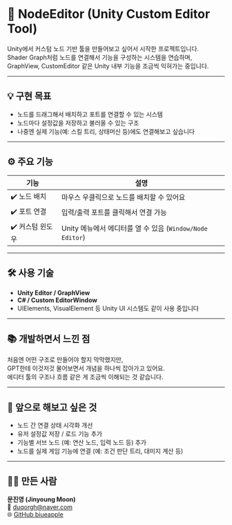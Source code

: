 # 🎨 NodeEditor (Unity Custom Editor Tool)

Unity에서 커스텀 노드 기반 툴을 만들어보고 싶어서 시작한 프로젝트입니다.  
Shader Graph처럼 노드를 연결해서 기능을 구성하는 시스템을 연습하며,  
GraphView, CustomEditor 같은 Unity 내부 기능을 조금씩 익혀가는 중입니다.

---

## 💡 구현 목표

- 노드를 드래그해서 배치하고 포트를 연결할 수 있는 시스템
- 노드마다 설정값을 저장하고 불러올 수 있는 구조
- 나중엔 실제 기능(예: 스킬 트리, 상태머신 등)에도 연결해보고 싶습니다

---

## ⚙️ 주요 기능

| 기능 | 설명 |
|------|------|
| ✔️ 노드 배치 | 마우스 우클릭으로 노드를 배치할 수 있어요 |
| ✔️ 포트 연결 | 입력/출력 포트를 클릭해서 연결 가능 |
| ✔️ 커스텀 윈도우 | Unity 메뉴에서 에디터를 열 수 있음 (`Window/Node Editor`) |

---

## 🛠️ 사용 기술

- **Unity Editor / GraphView**
- **C# / Custom EditorWindow**
- UIElements, VisualElement 등 Unity UI 시스템도 같이 사용 중입니다

---

## 📚 개발하면서 느낀 점

처음엔 어떤 구조로 만들어야 할지 막막했지만,  
GPT한테 이것저것 물어보면서 개념을 하나씩 잡아가고 있어요.  
에디터 툴의 구조나 흐름 같은 게 조금씩 이해되는 것 같습니다.

---

## 🧪 앞으로 해보고 싶은 것

- 노드 간 연결 상태 시각화 개선
- 유저 설정값 저장 / 로드 기능 추가
- 기능별 서브 노드 (예: 연산 노드, 입력 노드 등) 추가
- 노드를 실제 게임 기능에 연결 (예: 조건 판단 트리, 대미지 계산 등)


---

## 🙋‍♂️ 만든 사람

**문진영 (Jinyoung Moon)**  
📧 duqorgh@naver.com  
🌐 [GitHub biueapple](https://github.com/biueapple)
